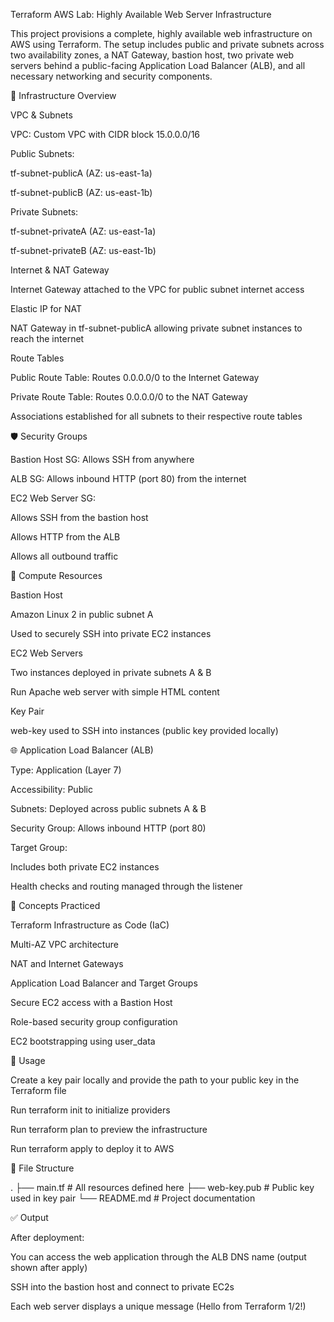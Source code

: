 Terraform AWS Lab: Highly Available Web Server Infrastructure

This project provisions a complete, highly available web infrastructure on AWS using Terraform. The setup includes public and private subnets across two availability zones, a NAT Gateway, bastion host, two private web servers behind a public-facing Application Load Balancer (ALB), and all necessary networking and security components.

🔧 Infrastructure Overview

VPC & Subnets

VPC: Custom VPC with CIDR block 15.0.0.0/16

Public Subnets:

tf-subnet-publicA (AZ: us-east-1a)

tf-subnet-publicB (AZ: us-east-1b)

Private Subnets:

tf-subnet-privateA (AZ: us-east-1a)

tf-subnet-privateB (AZ: us-east-1b)

Internet & NAT Gateway

Internet Gateway attached to the VPC for public subnet internet access

Elastic IP for NAT

NAT Gateway in tf-subnet-publicA allowing private subnet instances to reach the internet

Route Tables

Public Route Table: Routes 0.0.0.0/0 to the Internet Gateway

Private Route Table: Routes 0.0.0.0/0 to the NAT Gateway

Associations established for all subnets to their respective route tables

🛡 Security Groups

Bastion Host SG: Allows SSH from anywhere

ALB SG: Allows inbound HTTP (port 80) from the internet

EC2 Web Server SG:

Allows SSH from the bastion host

Allows HTTP from the ALB

Allows all outbound traffic

🧩 Compute Resources

Bastion Host

Amazon Linux 2 in public subnet A

Used to securely SSH into private EC2 instances

EC2 Web Servers

Two instances deployed in private subnets A & B

Run Apache web server with simple HTML content

Key Pair

web-key used to SSH into instances (public key provided locally)

🌐 Application Load Balancer (ALB)

Type: Application (Layer 7)

Accessibility: Public

Subnets: Deployed across public subnets A & B

Security Group: Allows inbound HTTP (port 80)

Target Group:

Includes both private EC2 instances

Health checks and routing managed through the listener

🧠 Concepts Practiced

Terraform Infrastructure as Code (IaC)

Multi-AZ VPC architecture

NAT and Internet Gateways

Application Load Balancer and Target Groups

Secure EC2 access with a Bastion Host

Role-based security group configuration

EC2 bootstrapping using user_data

🚀 Usage

Create a key pair locally and provide the path to your public key in the Terraform file

Run terraform init to initialize providers

Run terraform plan to preview the infrastructure

Run terraform apply to deploy it to AWS

📁 File Structure

.
├── main.tf         # All resources defined here
├── web-key.pub     # Public key used in key pair
└── README.md       # Project documentation

✅ Output

After deployment:

You can access the web application through the ALB DNS name (output shown after apply)

SSH into the bastion host and connect to private EC2s

Each web server displays a unique message (Hello from Terraform 1/2!)

